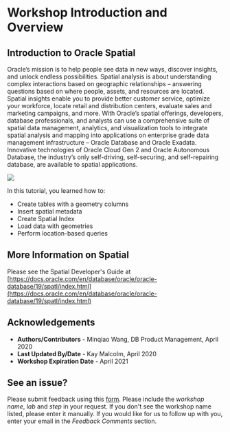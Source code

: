# Workshop Introduction and Overview #

## Introduction to Oracle Spatial

Oracle’s mission is to help people see data in new ways, discover insights, and unlock endless possibilities. Spatial analysis is about understanding complex interactions based on geographic relationships – answering questions based on where people, assets, and resources are located. Spatial insights enable you to provide better customer service, optimize your workforce, locate retail and distribution centers, evaluate sales and marketing campaigns, and more. With Oracle’s spatial offerings, developers, database professionals, and analysts can use a comprehensive suite of spatial data management, analytics, and visualization tools to integrate spatial analysis and mapping into applications on enterprise grade data management infrastructure – Oracle Database and Oracle Exadata. Innovative technologies of Oracle Cloud Gen 2 and Oracle Autonomous Database, the industry’s only self-driving, self-securing, and self-repairing database, are available to spatial applications. 

![](./images/image-20200429130336762.png " ")

In this tutorial, you learned how to:

- Create tables with a geometry columns
- Insert spatial metadata
- Create Spatial Index
- Load data with geometries
- Perform location-based queries

## More Information on Spatial

Please see the Spatial Developer's Guide at [https://docs.oracle.com/en/database/oracle/oracle-database/19/spatl/index.html](https://docs.oracle.com/en/database/oracle/oracle-database/19/spatl/index.html)

## Acknowledgements

- **Authors/Contributors** - Minqiao Wang, DB Product Management, April 2020
- **Last Updated By/Date** - Kay Malcolm, April 2020
- **Workshop Expiration Date** - April 2021

## See an issue?
Please submit feedback using this [form](https://apexapps.oracle.com/pls/apex/f?p=133:1:::::P1_FEEDBACK:1). Please include the *workshop name*, *lab* and *step* in your request.  If you don't see the workshop name listed, please enter it manually. If you would like for us to follow up with you, enter your email in the *Feedback Comments* section. 
